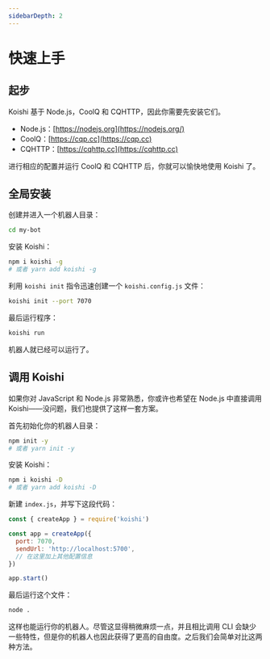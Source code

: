 ```yaml
---
sidebarDepth: 2
---
```


# 快速上手

## 起步

Koishi 基于 Node.js，CoolQ 和 CQHTTP，因此你需要先安装它们。

- Node.js：[https://nodejs.org](https://nodejs.org/)
- CoolQ：[https://cqp.cc](https://cqp.cc)
- CQHTTP：[https://cqhttp.cc](https://cqhttp.cc)

进行相应的配置并运行 CoolQ 和 CQHTTP 后，你就可以愉快地使用 Koishi 了。

## 全局安装

创建并进入一个机器人目录：

```sh
cd my-bot
```

安装 Koishi：

```sh
npm i koishi -g
# 或者 yarn add koishi -g
```

利用 `koishi init` 指令迅速创建一个 `koishi.config.js` 文件：

```sh
koishi init --port 7070
```

最后运行程序：

```sh
koishi run
```

机器人就已经可以运行了。

## 调用 Koishi

如果你对 JavaScript 和 Node.js 非常熟悉，你或许也希望在 Node.js 中直接调用 Koishi——没问题，我们也提供了这样一套方案。

首先初始化你的机器人目录：

```sh
npm init -y
# 或者 yarn init -y
```

安装 Koishi：

```sh
npm i koishi -D
# 或者 yarn add koishi -D
```

新建 `index.js`，并写下这段代码：

```js
const { createApp } = require('koishi')

const app = createApp({
  port: 7070,
  sendUrl: 'http://localhost:5700',
  // 在这里加上其他配置信息
})

app.start()
```

最后运行这个文件：

```sh
node .
```

这样也能运行你的机器人。尽管这显得稍微麻烦一点，并且相比调用 CLI 会缺少一些特性，但是你的机器人也因此获得了更高的自由度。之后我们会简单对比这两种方法。
